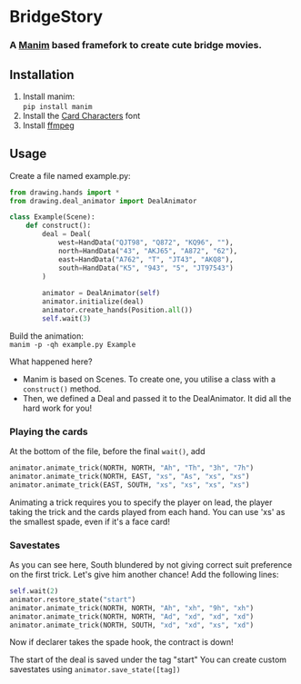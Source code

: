# BridgeStory
### A [Manim](https://github.com/ManimCommunity/manim) based framefork to create cute bridge movies.

## Installation
1. Install manim:  
`pip install manim`
2. Install the [Card Characters](https://font.download/font/card-characters) font
3. Install [ffmpeg](https://www.ffmpeg.org/)

## Usage
Create a file named example.py:  
```py
from drawing.hands import *
from drawing.deal_animator import DealAnimator

class Example(Scene):
    def construct():
        deal = Deal(
            west=HandData("QJT98", "Q872", "KQ96", ""),
            north=HandData("43", "AKJ65", "A872", "62"),
            east=HandData("A762", "T", "JT43", "AKQ8"),
            south=HandData("K5", "943", "5", "JT97543")
        )
        
        animator = DealAnimator(self)
        animator.initialize(deal)
        animator.create_hands(Position.all())
        self.wait(3)
```

Build the animation:  
`manim -p -qh example.py Example`

What happened here?  
- Manim is based on Scenes. To create one, you utilise a class with a `construct()` method.
- Then, we defined a Deal and passed it to the DealAnimator. It did all the hard work for you!

### Playing the cards

At the bottom of the file, before the final `wait()`, add  
```py
animator.animate_trick(NORTH, NORTH, "Ah", "Th", "3h", "7h")
animator.animate_trick(NORTH, EAST, "xs", "As", "xs", "xs")
animator.animate_trick(EAST, SOUTH, "xs", "xs", "xs", "xs")
```

Animating a trick requires you to specify the player on lead, the player taking the trick
and the cards played from each hand. You can use 'xs' as the smallest spade, even if it's a face card!

### Savestates

As you can see here, South blundered by not giving correct suit preference on the first trick.
Let's give him another chance! Add the following lines:
```py
self.wait(2)
animator.restore_state("start")
animator.animate_trick(NORTH, NORTH, "Ah", "xh", "9h", "xh")
animator.animate_trick(NORTH, NORTH, "Ad", "xd", "xd", "xd")
animator.animate_trick(NORTH, SOUTH, "xd", "xd", "xs", "xd")
```

Now if declarer takes the spade hook, the contract is down!

The start of the deal is saved under the tag "start"
You can create custom savestates using `animator.save_state([tag])`

